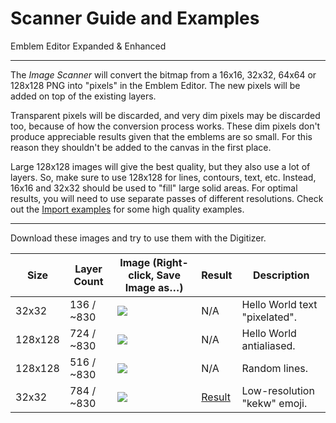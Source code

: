 # Scanner Guide and Examples

Emblem Editor Expanded & Enhanced

------------------------------------------------------------------------------------------------------------------------

The _Image Scanner_ will convert the bitmap from a 16x16, 32x32, 64x64 or 128x128 PNG into "pixels" in the Emblem
Editor. The new pixels will be added on top of the existing layers.

Transparent pixels will be discarded, and very dim pixels may be discarded too, because of how the conversion process
works. These dim pixels don't produce appreciable results given that the emblems are so small. For this reason they
shouldn't be added to the canvas in the first place.

Large 128x128 images will give the best quality, but they also use a lot of layers. So, make sure to use 128x128 for
lines, contours, text, etc. Instead, 16x16 and 32x32 should be used to "fill" large solid areas. For optimal results,
you will need to use separate passes of different resolutions. Check out the [Import examples](./readme-import.md) for
some high quality examples.

------------------------------------------------------------------------------------------------------------------------

[e1]: ./readme-digitizer/example-1.png
[e2]: ./readme-digitizer/example-2.png
[e3]: ./readme-digitizer/example-3.png
[e4]: ./readme-digitizer/example-4.png

[r4]: ./readme-digitizer/result-4.jpg

Download these images and try to use them with the Digitizer.

| Size    | Layer Count | Image (Right-click, Save Image as…) | Result       | Description                             |
|---------|-------------|-------------------------------------|--------------|-----------------------------------------|
| 32x32   | 136 / ~830  | ![][e1]                             | N/A          | Hello World text "pixelated".           |
| 128x128 | 724 / ~830  | ![][e2]                             | N/A          | Hello World antialiased.                |
| 128x128 | 516 / ~830  | ![][e3]                             | N/A          | Random lines.                           |
| 32x32   | 784 / ~830  | ![][e4]                             | [Result][r4] | Low-resolution "kekw" emoji.            |
